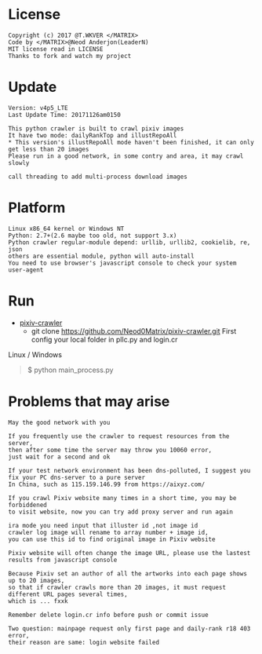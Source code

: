 License
======
    
    Copyright (c) 2017 @T.WKVER </MATRIX>
    Code by </MATRIX>@Neod Anderjon(LeaderN)
    MIT license read in LICENSE
    Thanks to fork and watch my project

Update
======

    Version: v4p5_LTE 
    Last Update Time: 20171126am0150
    
    This python crawler is built to crawl pixiv images
    It have two mode: dailyRankTop and illustRepoAll 
    * This version's illustRepoAll mode haven't been finished, it can only get less than 20 images
    Please run in a good network, in some contry and area, it may crawl slowly
    
    call threading to add multi-process download images

Platform
======

    Linux x86_64 kernel or Windows NT
    Python: 2.7+(2.6 maybe too old, not support 3.x)
    Python crawler regular-module depend: urllib, urllib2, cookielib, re, json
    others are essential module, python will auto-install
    You need to use browser's javascript console to check your system user-agent

Run
======

- [pixiv-crawler](https://github.com/Neod0Matrix/pixiv-crawler)
    * git clone https://github.com/Neod0Matrix/pixiv-crawler.git
    First config your local folder in pllc.py and login.cr

Linux / Windows
> $ python main_process.py

Problems that may arise
======

    May the good network with you

    If you frequently use the crawler to request resources from the server, 
    then after some time the server may throw you 10060 error, 
    just wait for a second and ok
    
    If your test network environment has been dns-polluted, I suggest you 
    fix your PC dns-server to a pure server
    In China, such as 115.159.146.99 from https://aixyz.com/
    
    If you crawl Pixiv website many times in a short time, you may be forbiddened
    to visit website, now you can try add proxy server and run again
    
    ira mode you need input that illuster id ,not image id
    crawler log image will rename to array number + image id, 
    you can use this id to find original image in Pixiv website
    
    Pixiv website will often change the image URL, please use the lastest results from javascript console
    
    Because Pixiv set an author of all the artworks into each page shows up to 20 images, 
    so that if crawler crawls more than 20 images, it must request different URL pages several times, 
    which is ... fxxk
    
    Remember delete login.cr info before push or commit issue
    
    Two question: mainpage request only first page and daily-rank r18 403 error,
    their reason are same: login website failed
    
